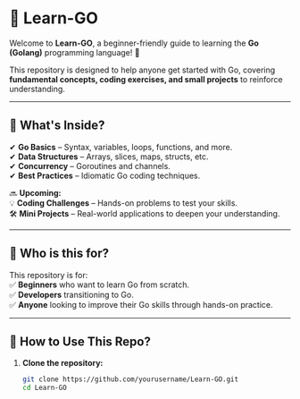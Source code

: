 # 📖 Learn-GO

Welcome to **Learn-GO**, a beginner-friendly guide to learning the **Go (Golang)** programming language! 🚀  

This repository is designed to help anyone get started with Go, covering **fundamental concepts, coding exercises, and small projects** to reinforce understanding.

---

## 📌 What's Inside?
✔ **Go Basics** – Syntax, variables, loops, functions, and more.  
✔ **Data Structures** – Arrays, slices, maps, structs, etc.  
✔ **Concurrency** – Goroutines and channels.  
✔ **Best Practices** – Idiomatic Go coding techniques.  

🔜 **Upcoming:**  
💡 **Coding Challenges** – Hands-on problems to test your skills.  
🛠️ **Mini Projects** – Real-world applications to deepen your understanding.  

---

## 🎯 Who is this for?
This repository is for:  
✅ **Beginners** who want to learn Go from scratch.  
✅ **Developers** transitioning to Go.  
✅ **Anyone** looking to improve their Go skills through hands-on practice.  

---

## 🚀 How to Use This Repo?
1. **Clone the repository:**
   ```sh
   git clone https://github.com/yourusername/Learn-GO.git
   cd Learn-GO
